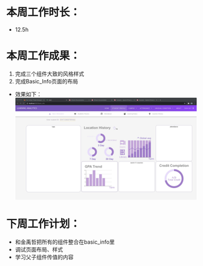 # 本周工作时长：
- 12.5h

# 本周工作成果：
1. 完成三个组件大致的风格样式
2. 完成Basic_Info页面的布局
- 效果如下：
![zzy-1](pic/zzy-2.jpeg)

# 下周工作计划：
* 和金禹哲把所有的组件整合在basic_info里
* 调试页面布局、样式
* 学习父子组件传值的内容

